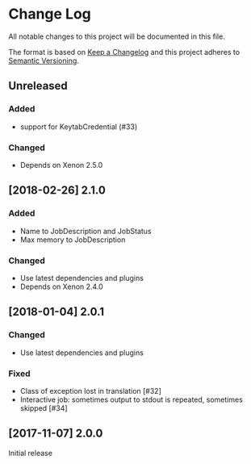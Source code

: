 # Change Log
All notable changes to this project will be documented in this file.

The format is based on [Keep a Changelog](http://keepachangelog.com/) 
and this project adheres to [Semantic Versioning](http://semver.org/).

## Unreleased

### Added

* support for KeytabCredential (#33)

### Changed

* Depends on Xenon 2.5.0

## [2018-02-26] 2.1.0

### Added

* Name to JobDescription and JobStatus
* Max memory to JobDescription

### Changed

* Use latest dependencies and plugins
* Depends on Xenon 2.4.0

## [2018-01-04] 2.0.1

### Changed

* Use latest dependencies and plugins

### Fixed

* Class of exception lost in translation [#32]
* Interactive job: sometimes output to stdout is repeated, sometimes skipped [#34]

## [2017-11-07] 2.0.0

Initial release
